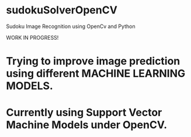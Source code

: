 # sudokuSolverOpenCV
Sudoku Image Recognition using OpenCv and Python

WORK IN PROGRESS!

# Trying to improve image prediction using different MACHINE LEARNING MODELS. 
# Currently using Support Vector Machine Models under OpenCV.
